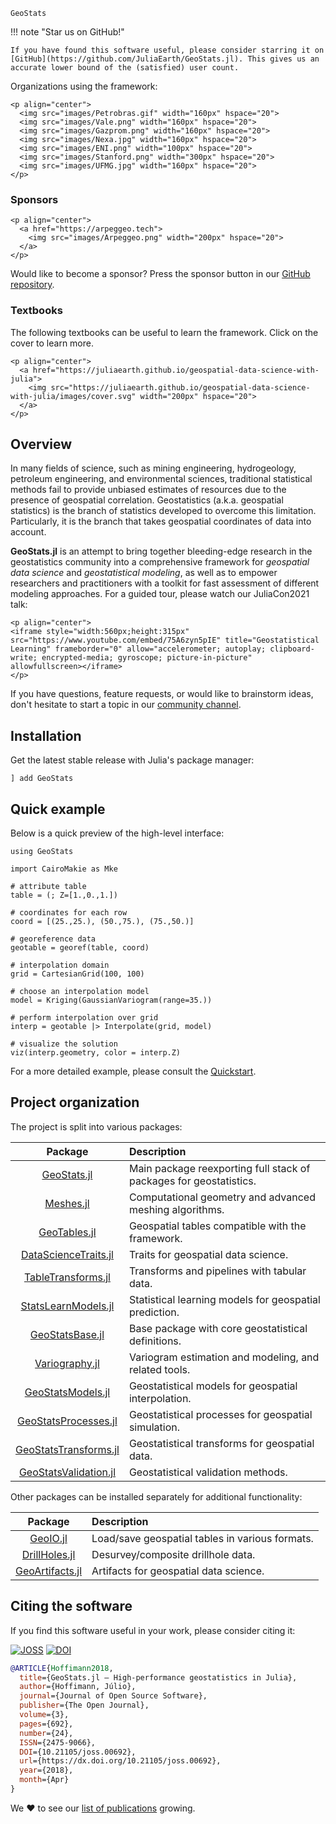 ```@docs
GeoStats
```

!!! note "Star us on GitHub!"

    If you have found this software useful, please consider starring it on
    [GitHub](https://github.com/JuliaEarth/GeoStats.jl). This gives us an
    accurate lower bound of the (satisfied) user count.

Organizations using the framework:

```@raw html
<p align="center">
  <img src="images/Petrobras.gif" width="160px" hspace="20">
  <img src="images/Vale.png" width="160px" hspace="20">
  <img src="images/Gazprom.png" width="160px" hspace="20">
  <img src="images/Nexa.jpg" width="160px" hspace="20">
  <img src="images/ENI.png" width="100px" hspace="20">
  <img src="images/Stanford.png" width="300px" hspace="20">
  <img src="images/UFMG.jpg" width="160px" hspace="20">
</p>
```

### Sponsors

```@raw html
<p align="center">
  <a href="https://arpeggeo.tech">
    <img src="images/Arpeggeo.png" width="200px" hspace="20">
  </a>
</p>
```

Would like to become a sponsor? Press the sponsor button in our
[GitHub repository](https://github.com/JuliaEarth/GeoStats.jl).

### Textbooks

The following textbooks can be useful to learn the framework.
Click on the cover to learn more.

```@raw html
<p align="center">
  <a href="https://juliaearth.github.io/geospatial-data-science-with-julia">
    <img src="https://juliaearth.github.io/geospatial-data-science-with-julia/images/cover.svg" width="200px" hspace="20">
  </a>
</p>
```

## Overview

In many fields of science, such as mining engineering, hydrogeology, petroleum
engineering, and environmental sciences, traditional statistical methods fail
to provide unbiased estimates of resources due to the presence of geospatial
correlation. Geostatistics (a.k.a. geospatial statistics) is the branch of
statistics developed to overcome this limitation. Particularly, it is the
branch that takes geospatial coordinates of data into account.

**GeoStats.jl** is an attempt to bring together bleeding-edge research in the
geostatistics community into a comprehensive framework for *geospatial data
science* and *geostatistical modeling*, as well as to empower researchers and
practitioners with a toolkit for fast assessment of different modeling approaches.
For a guided tour, please watch our JuliaCon2021 talk:

```@raw html
<p align="center">
<iframe style="width:560px;height:315px" src="https://www.youtube.com/embed/75A6zyn5pIE" title="Geostatistical Learning" frameborder="0" allow="accelerometer; autoplay; clipboard-write; encrypted-media; gyroscope; picture-in-picture" allowfullscreen></iframe>
</p>
```

If you have questions, feature requests, or would like to brainstorm ideas, don't
hesitate to start a topic in our [community channel](about/community.md).

## Installation

Get the latest stable release with Julia's package manager:

```
] add GeoStats
```

## Quick example

Below is a quick preview of the high-level interface:

```@example overview
using GeoStats

import CairoMakie as Mke

# attribute table
table = (; Z=[1.,0.,1.])

# coordinates for each row
coord = [(25.,25.), (50.,75.), (75.,50.)]

# georeference data
geotable = georef(table, coord)

# interpolation domain
grid = CartesianGrid(100, 100)

# choose an interpolation model
model = Kriging(GaussianVariogram(range=35.))

# perform interpolation over grid
interp = geotable |> Interpolate(grid, model)

# visualize the solution
viz(interp.geometry, color = interp.Z)
```

For a more detailed example, please consult the [Quickstart](quickstart.md).

## Project organization

The project is split into various packages:

| Package | Description |
|:-------:|:------------|
| [GeoStats.jl](https://github.com/JuliaEarth/GeoStats.jl) | Main package reexporting full stack of packages for geostatistics. |
| [Meshes.jl](https://github.com/JuliaGeometry/Meshes.jl) | Computational geometry and advanced meshing algorithms. |
| [GeoTables.jl](https://github.com/JuliaEarth/GeoTables.jl) | Geospatial tables compatible with the framework. |
| [DataScienceTraits.jl](https://github.com/JuliaML/DataScienceTraits.jl) | Traits for geospatial data science. |
| [TableTransforms.jl](https://github.com/JuliaML/TableTransforms.jl) | Transforms and pipelines with tabular data. |
| [StatsLearnModels.jl](https://github.com/JuliaML/StatsLearnModels.jl) | Statistical learning models for geospatial prediction. |
| [GeoStatsBase.jl](https://github.com/JuliaEarth/GeoStatsBase.jl) | Base package with core geostatistical definitions. |
| [Variography.jl](https://github.com/JuliaEarth/Variography.jl) | Variogram estimation and modeling, and related tools. |
| [GeoStatsModels.jl](https://github.com/JuliaEarth/GeoStatsModels.jl) | Geostatistical models for geospatial interpolation. |
| [GeoStatsProcesses.jl](https://github.com/JuliaEarth/GeoStatsProcesses.jl) | Geostatistical processes for geospatial simulation. |
| [GeoStatsTransforms.jl](https://github.com/JuliaEarth/GeoStatsTransforms.jl) | Geostatistical transforms for geospatial data. |
| [GeoStatsValidation.jl](https://github.com/JuliaEarth/GeoStatsValidation.jl) | Geostatistical validation methods. |

Other packages can be installed separately for additional functionality:

| Package | Description |
|:-------:|:------------|
| [GeoIO.jl](https://github.com/JuliaEarth/GeoIO.jl) | Load/save geospatial tables in various formats. |
| [DrillHoles.jl](https://github.com/JuliaEarth/DrillHoles.jl) | Desurvey/composite drillhole data. |
| [GeoArtifacts.jl](https://github.com/JuliaEarth/GeoArtifacts.jl) | Artifacts for geospatial data science. |

## Citing the software

If you find this software useful in your work, please consider citing it: 

[![JOSS](https://img.shields.io/badge/JOSS-10.21105%2Fjoss.00692-brightgreen?style=flat-square)](https://doi.org/10.21105/joss.00692)
[![DOI](https://img.shields.io/badge/DOI-10.5281%2Fzenodo.3875233-blue?style=flat-square)](https://zenodo.org/badge/latestdoi/33827844)

```bibtex
@ARTICLE{Hoffimann2018,
  title={GeoStats.jl – High-performance geostatistics in Julia},
  author={Hoffimann, Júlio},
  journal={Journal of Open Source Software},
  publisher={The Open Journal},
  volume={3},
  pages={692},
  number={24},
  ISSN={2475-9066},
  DOI={10.21105/joss.00692},
  url={https://dx.doi.org/10.21105/joss.00692},
  year={2018},
  month={Apr}
}
```

We ❤ to see our [list of publications](resources/publications.md) growing.
